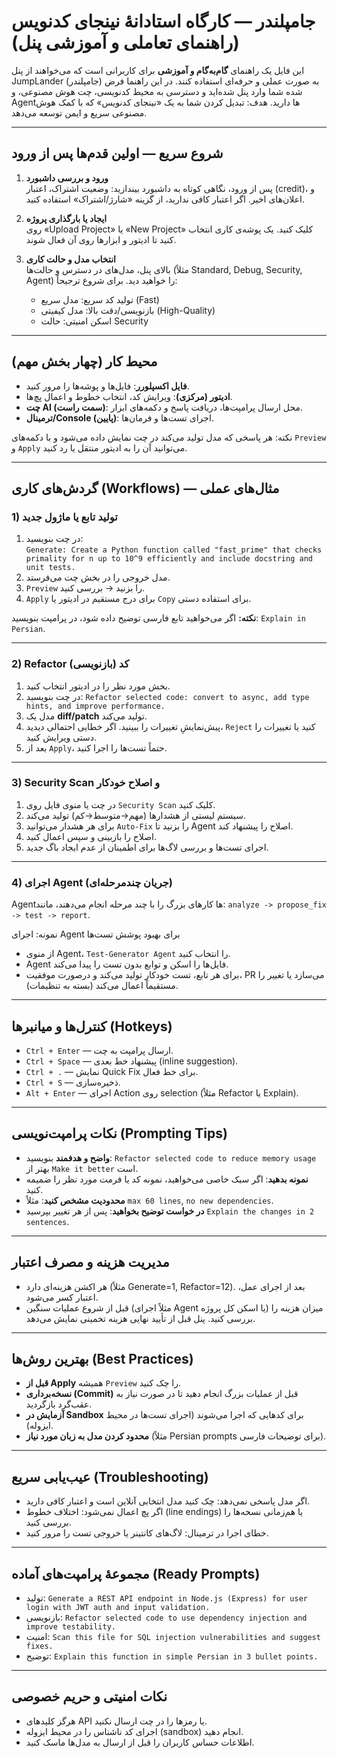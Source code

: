 
# جامپلندر — کارگاه استادانهٔ نینجای کدنویس (راهنمای تعاملی و آموزشی پنل)

این فایل یک راهنمای **گام‌به‌گام و آموزشی** برای کاربرانی است که می‌خواهند از پنل JumpLander (جامپلندر) به صورت عملی و حرفه‌ای استفاده کنند. در این راهنما فرض شده شما وارد پنل شده‌اید و دسترسی به محیط کدنویسی، چت هوش مصنوعی، و Agentها دارید. هدف: تبدیل کردن شما به یک «نینجای کدنویس» که با کمک هوش مصنوعی سریع و ایمن توسعه می‌دهد.

---

## شروع سریع — اولین قدم‌ها پس از ورود

1. **ورود و بررسی داشبورد**  
   پس از ورود، نگاهی کوتاه به داشبورد بیندازید: وضعیت اشتراک، اعتبار (credit)، و اعلان‌های اخیر. اگر اعتبار کافی ندارید، از گزینه «شارژ/اشتراک» استفاده کنید.

2. **ایجاد یا بارگذاری پروژه**  
   روی «Upload Project» یا «New Project» کلیک کنید. یک پوشه‌ی کاری انتخاب کنید تا ادیتور و ابزارها روی آن فعال شوند.

3. **انتخاب مدل و حالت کاری**  
   بالای پنل، مدل‌های در دسترس و حالت‌ها (مثلاً Standard, Debug, Security, Agent) را خواهید دید. برای شروع ترجیحاً:
   - تولید کد سریع: مدل سریع (Fast)
   - بازنویسی/دقت بالا: مدل کیفیتی (High-Quality)
   - اسکن امنیتی: حالت Security

---

## محیط کار (چهار بخش مهم)

- **فایل اکسپلورر**: فایل‌ها و پوشه‌ها را مرور کنید.  
- **ادیتور (مرکزی)**: ویرایش کد، انتخاب خطوط و اعمال پچ‌ها.  
- **چت AI (سمت راست)**: محل ارسال پرامپت‌ها، دریافت پاسخ و دکمه‌های ابزار.  
- **ترمینال/Console (پایین)**: اجرای تست‌ها و فرمان‌ها.

نکته: هر پاسخی که مدل تولید می‌کند در چت نمایش داده می‌شود و با دکمه‌های `Preview` و `Apply` می‌توانید آن را به ادیتور منتقل یا رد کنید.

---

## گردش‌های کاری (Workflows) — مثال‌های عملی

### 1) تولید تابع یا ماژول جدید
1. در چت بنویسید:  
   `Generate: Create a Python function called "fast_prime" that checks primality for n up to 10^9 efficiently and include docstring and unit tests.`  
2. مدل خروجی را در بخش چت می‌فرستد.  
3. `Preview` را بزنید → بررسی کنید.  
4. `Apply` برای درج مستقیم در ادیتور یا `Copy` برای استفاده دستی.

**نکته:** اگر می‌خواهید تابع فارسی توضیح داده شود، در پرامپت بنویسید: `Explain in Persian`.

---

### 2) Refactor (بازنویسی) کد
1. بخش مورد نظر را در ادیتور انتخاب کنید.  
2. در چت بنویسید: `Refactor selected code: convert to async, add type hints, and improve performance.`  
3. مدل یک **diff/patch** تولید می‌کند.  
4. پیش‌نمایشِ تغییرات را ببینید. اگر خطایی احتمالی دیدید، `Reject` کنید یا تغییرات را دستی ویرایش کنید.  
5. بعد از `Apply`، حتماً تست‌ها را اجرا کنید.

---

### 3) Security Scan و اصلاح خودکار
1. در چت یا منوی فایل روی `Security Scan` کلیک کنید.  
2. سیستم لیستی از هشدارها (مهم→متوسط→کم) تولید می‌کند.  
3. برای هر هشدار می‌توانید `Auto-Fix` را بزنید تا Agent اصلاح را پیشنهاد کند.  
4. اصلاح را بازبینی و سپس اعمال کنید.  
5. اجرای تست‌ها و بررسی لاگ‌ها برای اطمینان از عدم ایجاد باگ جدید.

---

### 4) اجرای Agent (جریان چندمرحله‌ای)
Agentها کارهای بزرگ را با چند مرحله انجام می‌دهند، مانند: `analyze -> propose_fix -> test -> report`.

نمونه: اجرای Agent برای بهبود پوشش تست‌ها  
- از منوی Agent، `Test-Generator Agent` را انتخاب کنید.  
- Agent فایل‌ها را اسکن و توابع بدون تست را پیدا می‌کند.  
- برای هر تابع، تست خودکار تولید می‌کند و درصورت موفقیت، PR می‌سازد یا تغییر را مستقیماً اعمال می‌کند (بسته به تنظیمات).

---

## کنترل‌ها و میانبرها (Hotkeys)

- `Ctrl + Enter` — ارسال پرامپت به چت.  
- `Ctrl + Space` — پیشنهاد خط بعدی (inline suggestion).  
- `Ctrl + .` — نمایش Quick Fix برای خط فعال.  
- `Ctrl + S` — ذخیره‌سازی.  
- `Alt + Enter` — اجرای Action روی selection (مثلاً Refactor یا Explain).

---

## نکات پرامپت‌نویسی (Prompting Tips)

- **واضح و هدفمند** بنویسید: `Refactor selected code to reduce memory usage` بهتر از `Make it better` است.  
- **نمونه بدهید**: اگر سبک خاصی می‌خواهید، نمونه کد یا فرمت مورد نظر را ضمیمه کنید.  
- **محدودیت مشخص کنید**: مثلاً `max 60 lines`, `no new dependencies`.  
- **در خواست توضیح بخواهید**: پس از هر تغییر بپرسید `Explain the changes in 2 sentences`.

---

## مدیریت هزینه و مصرف اعتبار

- هر اکشن هزینه‌ای دارد (مثلاً Generate=1, Refactor=12). بعد از اجرای عمل، اعتبار کسر می‌شود.  
- قبل از شروع عملیات سنگین (مثلاً اجرای Agent یا اسکن کل پروژه) میزان هزینه را بررسی کنید. پنل قبل از تأیید نهایی هزینه تخمینی نمایش می‌دهد.

---

## بهترین روش‌ها (Best Practices)

- **قبل از Apply** همیشه `Preview` را چک کنید.  
- **نسخه‌برداری (Commit)** قبل از عملیات بزرگ انجام دهید تا در صورت نیاز به عقب‌گرد بازگردید.  
- **آزمایش در Sandbox** برای کدهایی که اجرا می‌شوند (اجرای تست‌ها در محیط ایزوله).  
- **محدود کردن مدل به زبان مورد نیاز** (مثلاً Persian prompts برای توضیحات فارسی).

---

## عیب‌یابی سریع (Troubleshooting)

- اگر مدل پاسخی نمی‌دهد: چک کنید مدل انتخابی آنلاین است و اعتبار کافی دارید.  
- اگر پچ اعمال نمی‌شود: اختلاف خطوط (line endings) یا هم‌زمانی نسخه‌ها را بررسی کنید.  
- خطای اجرا در ترمینال: لاگ‌های کانتینر یا خروجی تست را مرور کنید.

---

## مجموعهٔ پرامپت‌های آماده (Ready Prompts)

- تولید: `Generate a REST API endpoint in Node.js (Express) for user login with JWT auth and input validation.`  
- بازنویسی: `Refactor selected code to use dependency injection and improve testability.`  
- امنیت: `Scan this file for SQL injection vulnerabilities and suggest fixes.`  
- توضیح: `Explain this function in simple Persian in 3 bullet points.`

---

## نکات امنیتی و حریم خصوصی

- هرگز کلیدهای API یا رمزها را در چت ارسال نکنید.  
- اجرای کد ناشناس را در محیط ایزوله (sandbox) انجام دهید.  
- اطلاعات حساس کاربران را قبل از ارسال به مدل‌ها ماسک کنید.
